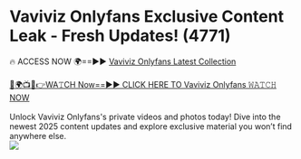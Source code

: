 # Vaviviz Onlyfans Exclusive Content Leak - Fresh Updates! (4771)

🔥 ACCESS NOW 🌍==►► <a href="https://tinyurl.com/kvy9nzfs" rel="nofollow">Vaviviz Onlyfans Latest Collection</a>
<br><br>
[🔴🌍📺📱👉WA𝚃CH Now==►► CLICK HERE TO Vaviviz Onlyfans 𝚆𝙰𝚃𝙲𝙷 NOW](https://tinyurl.com/kvy9nzfs)
<br><br>
Unlock Vaviviz Onlyfans's private videos and photos today! Dive into the newest 2025 content updates and explore exclusive material you won’t find anywhere else.
<br>
<a href="https://tinyurl.com/kvy9nzfs" rel="nofollow" data-target="animated-image.originalLink"><img src="https://camo.githubusercontent.com/8a4f000d20f83aca3bf7ec5f350d767afa0574a8a352519fd8cfa583a6f93a33/68747470733a2f2f692e696d6775722e636f6d2f644a486b345a712e676966" data-canonical-src="https://i.imgur.com/dJHk4Zq.gif" style="max-width: 100%; display: inline-block;" data-target="animated-image.originalImage"></a>
<br>

